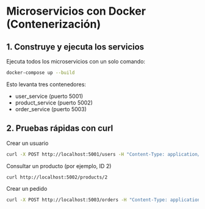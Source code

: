 # Microservicios con Docker (Contenerización)
## 1. Construye y ejecuta los servicios
Ejecuta todos los microservicios con un solo comando:

~~~bash
docker-compose up --build
~~~
Esto levanta tres contenedores:

- user_service (puerto 5001)
- product_service (puerto 5002)
- order_service (puerto 5003)

## 2. Pruebas rápidas con curl

Crear un usuario
~~~bash
curl -X POST http://localhost:5001/users -H "Content-Type: application/json" -d '{"name":"Ana"}'
~~~
Consultar un producto (por ejemplo, ID 2)
~~~bash
curl http://localhost:5002/products/2
~~~
Crear un pedido
~~~bash
curl -X POST http://localhost:5003/orders -H "Content-Type: application/json" -d '{"user_id":"1", "product_id":"2"}'
~~~